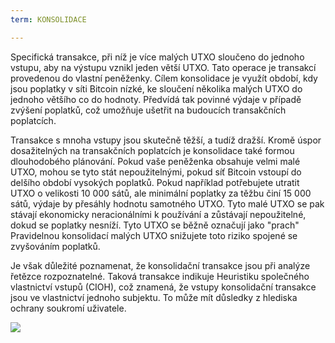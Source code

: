 ```yaml
---
term: KONSOLIDACE

---
```

Specifická transakce, při níž je více malých UTXO sloučeno do jednoho vstupu, aby na výstupu vznikl jeden větší UTXO. Tato operace je transakcí provedenou do vlastní peněženky. Cílem konsolidace je využít období, kdy jsou poplatky v síti Bitcoin nízké, ke sloučení několika malých UTXO do jednoho většího co do hodnoty. Předvídá tak povinné výdaje v případě zvýšení poplatků, což umožňuje ušetřit na budoucích transakčních poplatcích.

Transakce s mnoha vstupy jsou skutečně těžší, a tudíž dražší. Kromě úspor dosažitelných na transakčních poplatcích je konsolidace také formou dlouhodobého plánování. Pokud vaše peněženka obsahuje velmi malé UTXO, mohou se tyto stát nepoužitelnými, pokud síť Bitcoin vstoupí do delšího období vysokých poplatků. Pokud například potřebujete utratit UTXO o velikosti 10 000 sátů, ale minimální poplatky za těžbu činí 15 000 sátů, výdaje by přesáhly hodnotu samotného UTXO. Tyto malé UTXO se pak stávají ekonomicky neracionálními k používání a zůstávají nepoužitelné, dokud se poplatky nesníží. Tyto UTXO se běžně označují jako "prach" Pravidelnou konsolidací malých UTXO snižujete toto riziko spojené se zvyšováním poplatků.

Je však důležité poznamenat, že konsolidační transakce jsou při analýze řetězce rozpoznatelné. Taková transakce indikuje Heuristiku společného vlastnictví vstupů (CIOH), což znamená, že vstupy konsolidační transakce jsou ve vlastnictví jednoho subjektu. To může mít důsledky z hlediska ochrany soukromí uživatele.

![](../../dictionnaire/assets/7.webp)